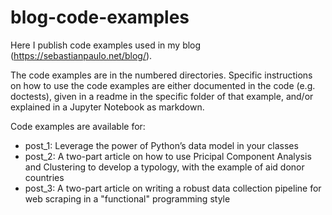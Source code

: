 # blog-code-examples

Here I publish code examples used in my blog (https://sebastianpaulo.net/blog/).

The code examples are in the numbered directories. Specific instructions on how to use the code examples are either documented in the code (e.g. doctests), given in a readme  in the specific folder of that example, and/or explained in a Jupyter Notebook as markdown.

Code examples are available for:

- post_1: Leverage the power of Python’s data model in your classes
- post_2: A two-part article on how to use Pricipal Component Analysis and Clustering to develop a typology, with the example of aid donor countries
- post_3: A two-part article on writing a robust data collection pipeline for web scraping in a "functional" programming style